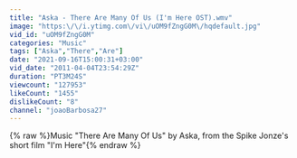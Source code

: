 ```yaml
---
title: "Aska - There Are Many Of Us (I'm Here OST).wmv"
image: "https:\/\/i.ytimg.com\/vi\/uOM9fZngG0M\/hqdefault.jpg"
vid_id: "uOM9fZngG0M"
categories: "Music"
tags: ["Aska","There","Are"]
date: "2021-09-16T15:00:31+03:00"
vid_date: "2011-04-04T23:54:29Z"
duration: "PT3M24S"
viewcount: "127953"
likeCount: "1455"
dislikeCount: "8"
channel: "joaoBarbosa27"
---
```

{% raw %}Music &quot;There Are Many Of Us&quot; by Aska, from the Spike Jonze's short film &quot;I'm Here&quot;{% endraw %}
